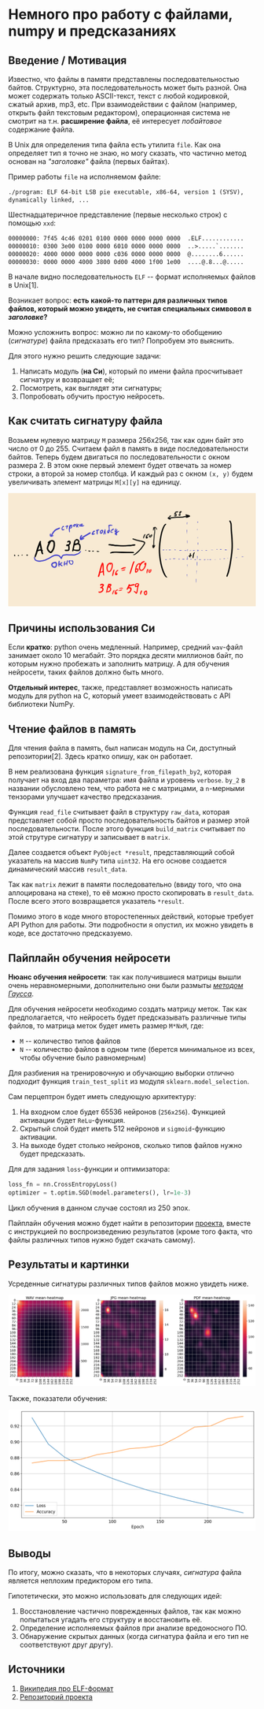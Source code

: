 # Немного про работу с файлами, numpy и предсказаниях

## Введение / Мотивация

<!-- TODO: Попробовать нарисовать картинки? -->

Известно, что файлы в памяти представлены последовательностью байтов.
Структурно, эта последовательность может быть разной. Она может
содержать только ASCII-текст, текст с любой кодировкой, сжатый архив,
mp3, etc. При взаимодействии с файлом (например, открыть файл
текстовым редактором), операционная система не смотрит на
т.н. **расширение файла**, её интересует *побайтовое* содержание
файла.

В Unix для определения типа файла есть утилита `file`. Как она
определяет тип я точно не знаю, но могу сказать, что частично метод
основан на *"заголовке"* файла (первых байтах).

Пример работы `file` на исполняемом файле:

```
./program: ELF 64-bit LSB pie executable, x86-64, version 1 (SYSV), dynamically linked, ...
```

Шестнадцатеричное представление (первые несколько строк) с помощью
`xxd`:

```console
00000000: 7f45 4c46 0201 0100 0000 0000 0000 0000  .ELF............
00000010: 0300 3e00 0100 0000 6010 0000 0000 0000  ..>.....`.......
00000020: 4000 0000 0000 0000 c036 0000 0000 0000  @........6......
00000030: 0000 0000 4000 3800 0d00 4000 1f00 1e00  ....@.8...@.....
```

В начале видно последовательность `ELF` -- формат исполняемых файлов в
Unix[1].

Возникает вопрос: **есть какой-то паттерн для различных типов файлов,
который можно увидеть, не считая специальных симвовол в *заголовке*?**

Можно усложнить вопрос: можно ли по какому-то обобщению (*сигнатуре*)
файла предсказать его тип? Попробуем это выяснить.

Для этого нужно решить следующие задачи:

1. Написать модуль (**на Си**), который по имени файла просчитывает
   сигнатуру и возвращает её;
2. Посмотреть, как выглядят эти сигнатуры;
3. Попробовать обучить простую нейросеть.

## Как считать сигнатуру файла

Возьмем нулевую матрицу `M` размера 256х256, так как один байт это
число от 0 до 255.  Считаем файл в память в виде последовательности
байтов.  Теперь будем двигаться по последовательности с окном
размера 2.  В этом окне первый элемент будет отвечать за номер строки,
а второй за номер столбца. И каждый раз с окном `(x, y)` будем
увеличивать элемент матрицы `M[x][y]` на единицу.

![](./assets/type-pred/file_sig.png)

## Причины использования Си

Если **кратко**: python очень медленный. Например, средний `wav`-файл
занимает около 10 мегабайт. Это порядка десяти миллионов байт, по
которым нужно пробежать и заполнить матрицу. А для обучения нейросети,
таких файлов должно быть много.

**Отдельный интерес**, также, представляет возможность написать модуль
для python на C, который умеет взаимодействовать с API библиотеки
NumPy.

## Чтение файлов в память

Для чтения файла в память, был написан модуль на Си, доступный
репозитории[2]. Здесь кратко опишу, как он работает.

В нем реализована функция `signature_from_filepath_by2`, которая
получает на вход два параметра: имя файла и уровень `verbose`.  `by_2`
в названии обусловлено тем, что работа не с матрицами, а `n`-мерными
тензорами улучшает качество предсказания.

Функция `read_file` считывает файл в структуру `raw_data`, которая
представляет собой просто последовательность байтов и размер этой
последовательности. После этого функция `build_matrix` считывает по
этой струтуре сигнатуру и записывает в `matrix`.

Далее создается объект `PyObject *result`, представляющий собой
указатель на массив `NumPy` типа `uint32`. На его основе создается
динамический массив `result_data`.

Так как `matrix` лежит в памяти последовательно (ввиду того, что 
она аллоцирована на стеке), то её можно просто скопировать в 
`result_data`. После всего этого возвращается указатель `*result`.

Помимо этого в коде много второстепенных действий, которые требует API
Python для работы. Эти подробности я опустил, их можно увидеть в коде,
все достаточно предсказуемо.

## Пайплайн обучения нейросети

**Нюанс обучения нейросети**: так как получившиеся матрицы вышли очень
неравномерными, дополнительно они были размыты [*методом
Гаусса*](https://ru.wikipedia.org/wiki/%D0%A0%D0%B0%D0%B7%D0%BC%D1%8B%D1%82%D0%B8%D0%B5_%D0%BF%D0%BE_%D0%93%D0%B0%D1%83%D1%81%D1%81%D1%83).

Для обучения нейросети необходимо создать матрицу меток.  Так как
предполагается, что нейросеть будет предсказывать различные типы
файлов, то матрица меток будет иметь размер `M*NxM`, где:

- `M` -- количество типов файлов
- `N` -- количество файлов в одном типе (берется минимальное из всех,
  чтобы обучение было равномерным)

Для разбиения на тренировочную и обучающию выборки отлично подходит
функция `train_test_split` из модуля `sklearn.model_selection`.

Сам перцептрон будет иметь следующую архитектуру:

1. На входном слое будет 65536 нейронов (`256х256`). Функцией активации
   будет `ReLu`-функция.
2. Скрытый слой будет иметь 512 нейронов и `sigmoid`-функцию активации.
3. На выходе будет столько нейронов, сколько типов файлов нужно будет
   предсказать.

Для для задания `loss`-функции и оптимизатора:

```python
loss_fn = nn.CrossEntropyLoss()
optimizer = t.optim.SGD(model.parameters(), lr=1e-3)
```

Цикл обучения в данном случае состоял из 250 эпох. 

Пайплайн обучения можно будет найти в репозитории
[проекта](https://github.com/rustbas/filetype-prediction), вместе с
инструкцией по воспроизведению результатов (кроме того факта, что
файлы различных типов нужно будет скачать самому).

## Результаты и картинки

Усреденные сигнатуры различных типов файлов можно увидеть ниже.

![](./assets/type-pred/heatmaps.png)

Также, показатели обучения:

![](./assets/type-pred/stats.png)

## Выводы

По итогу, можно сказать, что в некоторых случаях, *сигнатура* файла
является неплохим предиктором его типа. 

Гипотетически, это можно использовать для следующих идей:

1. Восстановление частично поврежденных файлов, так как можно попытаться 
   угадать его структуру и восстановить её.
2. Определение исполняемых файлов при анализе вредоносного ПО.
3. Обнаружение скрытых данных (когда сигнатура файла и его тип не 
   соответствуют друг другу).

## Источники

1. [Википедия про ELF-формат](https://ru.wikipedia.org/wiki/Executable_and_Linkable_Format)
2. [Репозиторий проекта](https://github.com/rustbas/filetype-prediction)
